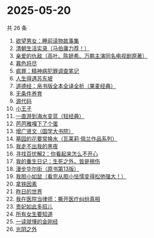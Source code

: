 # 2025-05-20

共 26 条

<!-- BEGIN WEREAD -->
<!-- 最后更新时间 2025-05-20 01:08:31 +0800 -->
1. [欲望男女：睡前读物故事集](https://weread.qq.com/web/bookDetail/d8432fa0813ab9ee8g0179f4)
1. [清朝生活实录（马伯庸力荐！）](https://weread.qq.com/web/bookDetail/02032fa0813ab9eedg017ef7)
1. [亲爱的仇敌（高叶、陈妍希、万鹏主演同名电视剧原著）](https://weread.qq.com/web/bookDetail/f2b329a0813ab9f0bg010100)
1. [暮色将尽](https://weread.qq.com/web/bookDetail/43332d10813ab789bg0191c4)
1. [疯罪：精神病犯罪调查笔记](https://weread.qq.com/web/bookDetail/64432c20813ab9ec0g01849d)
1. [人生得遇苏东坡](https://weread.qq.com/web/bookDetail/3e4329d0813ab9e2bg013519)
1. [道德经：帛书版全本全译全析（果麦经典）](https://weread.qq.com/web/bookDetail/63632e70813ab8edbg016f79)
1. [无条件养育](https://weread.qq.com/web/bookDetail/27b327b05e44c227b752c9d)
1. [源代码](https://weread.qq.com/web/bookDetail/b7932540813ab9ecdg014812)
1. [小王子](https://weread.qq.com/web/bookDetail/62a32bd0726a673262afe98)
1. [一直游到海水变蓝（轻经典）](https://weread.qq.com/web/bookDetail/0f8320a0813ab9ec2g0178a6)
1. [芭芭雅嘎下了个蛋](https://weread.qq.com/web/bookDetail/4a732c90813ab9eb3g019cdc)
1. [增广贤文（国学大书院）](https://weread.qq.com/web/bookDetail/a1c329307198e19ba1c7db0)
1. [墓园的花要常换水（瓦莱莉·佩兰作品系列）](https://weread.qq.com/web/bookDetail/d2b32890813ab74bcg012066)
1. [我走不出我的黑夜](https://weread.qq.com/web/bookDetail/36932a20813ab9ee8g015d45)
1. [寻找百忧解2：你看起来怎么不开心](https://weread.qq.com/web/bookDetail/80a32730813ab9ebbg0103a4)
1. [我的重生日记：生死之外，皆是擦伤](https://weread.qq.com/web/bookDetail/d7432640813ab9560g013cc5)
1. [漫步华尔街（原书第13版）](https://weread.qq.com/web/bookDetail/77232330813ab9312g018232)
1. [我胆小如鼠（看完从胆小怯懦变得松弛强大！）](https://weread.qq.com/web/bookDetail/276323e0813ab90a5g0144d7)
1. [拿铁因素](https://weread.qq.com/web/bookDetail/a1a32200813ab9e87g014bf7)
1. [昨日的世界](https://weread.qq.com/web/bookDetail/80a324f0716b1a6480af682)
1. [我在医院当律师：撕开医疗纠纷真相](https://weread.qq.com/web/bookDetail/01132370813ab9ea5g01964a)
1. [贵妃如此多招儿](https://weread.qq.com/web/bookDetail/56d32190813ab9eb8g0102fa)
1. [所有女生要知道](https://weread.qq.com/web/bookDetail/36a325d0813ab89dbg0128d1)
1. [一读就懂的金刚经](https://weread.qq.com/web/bookDetail/0a232c70813ab9d9bg012217)
1. [光阴之外](https://weread.qq.com/web/bookDetail/72e325c0727d77d472e6ff7)
<!-- END WEREAD -->